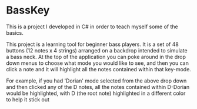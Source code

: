 # BassKey

This is a project I developed in C# in order to teach myself some of the basics.

This project is a learning tool for beginner bass players. It is a set of 48 buttons (12 notes x 4 strings) arranged on a backdrop
intended to simulate a bass neck. At the top of the application you can poke around in the drop down menus to choose what mode
you would like to see, and then you can click a note and it will highlight all the notes contained within that key-mode.

For example, if you had 'Dorian' mode selected from the above drop down and then clicked any of the D notes, all the notes contained
within D-Dorian would be highlighted, with D (the root note) highlighted in a different color to help it stick out
